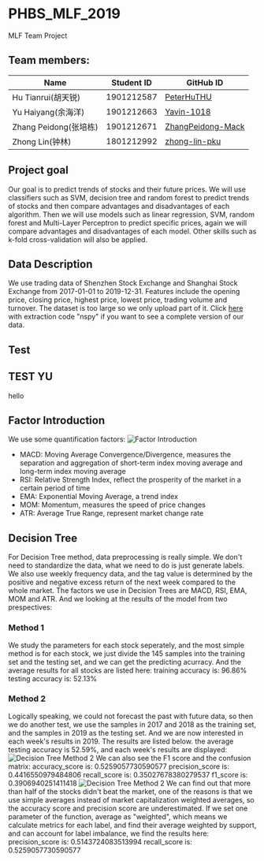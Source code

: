 
# PHBS_MLF_2019
MLF Team Project

## Team members:
Name                   |     Student ID    |     GitHub ID
-----------------------|-------------------|---------------------------------
Hu Tianrui(胡天锐) | 1901212587 | [PeterHuTHU](https://github.com/PeterHuTHU)
Yu Haiyang(余海洋) | 1901212663 | [Yavin-1018](https://github.com/Yavin-1018)
Zhang Peidong(张培栋) | 1901212671 | [ZhangPeidong-Mack](https://github.com/ZhangPeidong-Mack)
Zhong Lin(钟林) | 1801212992 | [zhong-lin-pku](https://github.com/zhong-lin-pku)

## Project goal
Our goal is to predict trends of stocks and their future prices. We will use classifiers such as SVM, decision tree and random forest to predict trends of stocks and then compare advantages and disadvantages of each algorithm. Then we will use models such as linear regression, SVM, random forest and Multi-Layer Perceptron to predict specific prices, again we will compare advantages and disadvantages of each model. Other skills such as k-fold cross-validation will also be applied.

## Data Description
We use trading data of Shenzhen Stock Exchange and Shanghai Stock Exchange from 2017-01-01 to 2019-12-31. Features include the opening price, closing price, highest price, lowest price, trading volume and turnover. The dataset is too large so we only upload part of it. Click [here](https://pan.baidu.com/s/1aaYOzaOtSxtKzsZU-PMNlg) with extraction code "nspy" if you want to see a complete version of our data.

## Test

## TEST YU
hello


## Factor Introduction
We use some quantification factors: 
![Factor Introduction](image/pic_factors.bmp)
* MACD: Moving Average Convergence/Divergence, measures the separation and aggregation of short-term index moving average and long-term index moving average
* RSI: Relative Strength Index, reflect the prosperity of the market in a certain period of time
* EMA: Exponential Moving Average, a trend index 
* MOM: Momentum, measures the speed of price changes
* ATR: Average True Range, represent market change rate

## Decision Tree
For Decision Tree method, data preprocessing is really simple. We don't need to standardize the data, what we need to do is just generate labels. We also use weekly frequency data, and the tag value is determined by the positive and negative excess return of the next week compared to the whole market. The factors we use in Decision Trees are MACD, RSI, EMA, MOM and ATR. And we looking at the results of the model from two prespectives: 
### Method 1
We study the parameters for each stock seperately, and the most simple method is for each stock, we just divide the 145 samples into the training set and the testing set, and we can get the predicting acurracy.
And the average results for all stocks are listed here: 
training accuracy is:  96.86%
testing accuracy is:  52.13%
### Method 2
Logically speaking, we could not forecast the past with future data, so then we do another test, we use the samples in 2017 and 2018 as the training set, and the samples in 2019 as the testing set. And we are now interested in each week's results in 2019. 
The results are listed below. the average testing accuracy is 52.59%, and each week's results are displayed: 
![Decision Tree Method 2](image/pic_decision_tree.bmp)
We can also see the F1 score and the confusion matrix:
accuracy_score is: 0.5259057730590577
precision_score is:  0.4416550979484806
recall_score is:  0.35027678380279537
f1_score is:  0.3906940251411418
![Decision Tree Method 2](image/pic_confusion_matrix.bmp)
We can find out that more than half of the stocks didn't beat the market, one of the reasons is that we use simple averages instead of market capitalization weighted averages, so the accuracy score and precision score are underestimated. 
If we set one parameter of the function, average as "weighted", which means we calculate metrics for each label, and find their average weighted by support, and can account for label imbalance, we find the results here: 
precision_score is:  0.5143724083513994
recall_score is:  0.5259057730590577
